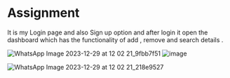 # Assignment

It is my Login page and also Sign up option and after login it open the dashboard which has the functionality of add , remove and search details .

![WhatsApp Image 2023-12-29 at 12 02 21_9fbb7f51](https://github.com/1SiddhantSingh/Assignment/assets/125668210/b4e7f15a-a04d-4596-832c-af2c1b332d2e)
![image](https://github.com/1SiddhantSingh/Assignment/assets/125668210/58970f1a-f16c-4b08-b239-d6b6478a1cc3)


![WhatsApp Image 2023-12-29 at 12 02 21_218e9527](https://github.com/1SiddhantSingh/Assignment/assets/125668210/b5c1a4a3-3575-4a9f-9dd1-1d4779478386)
